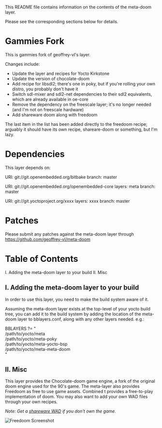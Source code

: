 This README file contains information on the contents of the
meta-doom layer.

Please see the corresponding sections below for details.

Gammies Fork
==========================================
This is gammies fork of geoffrey-vl's layer.

Changes include:
- Update the layer and recipes for Yocto Kirkstone
- Update the version of chocolate-doom
- Add recipe for libsdl2; there's one in poky, but if you're rolling your own
  distro, you probably don't have it
- Switch sdl-mixer and sdl2-net dependencies to their sdl2 equivalents, which
  are already available in oe-core
- Remove the dependency on the freescale layer; it's no longer needed
  (and I'm not on freescale hardware)
- Add shareware doom along with freedoom

The last item in the list has been added directly to the freedoom
recipe; arguably it should have its own recipe, shareare-doom or something,
but I'm lazy.

Dependencies
============

This layer depends on:

  URI: git://git.openembedded.org/bitbake
  branch: master

  URI: git://git.openembedded.org/openembedded-core
  layers: meta
  branch: master

  URI: git://git.yoctoproject.org/xxxx
  layers: xxxx
  branch: master


Patches
=======

Please submit any patches against the meta-doom layer through https://github.com/geoffrey-vl/meta-doom


Table of Contents
=================

  I. Adding the meta-doom layer to your build
 II. Misc


## I. Adding the meta-doom layer to your build

In order to use this layer, you need to make the build system aware of
it.

Assuming the meta-doom layer exists at the top-level of your
yocto build tree, you can add it to the build system by adding the
location of the meta-doom layer to bblayers.conf, along with any
other layers needed. e.g.:

  BBLAYERS ?= " \
    /path/to/yocto/meta \
    /path/to/yocto/meta-poky \
    /path/to/yocto/meta-yocto-bsp \
    /path/to/yocto/meta-meta-doom \
    "


## II. Misc

This layer provides the Chocolate-doom game engine, a fork of the original doom engine used for the 90's game. The meta-layer also provides Freedoom as free to use game assets. Combined t provides a free-to-play implementation of doom. You may also want to add your own WAD files through your own recipes.

*Note: Get a [shareware WAD](http://www.pc-freak.net/files/doom-wad-files/Doom1.WAD) if you don't own the game.*

![Freedoom Screenshot](freedoom.png)

